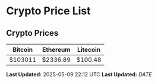 # Crypto Price List

## Crypto Prices
| Bitcoin | Ethereum | Litecoin |
| ------- | -------- | -------- |
| $103011 | $2336.89 | $100.48 |
**Last Updated:** 2025-05-09 22:12 UTC
**Last Updated:** $DATE$
